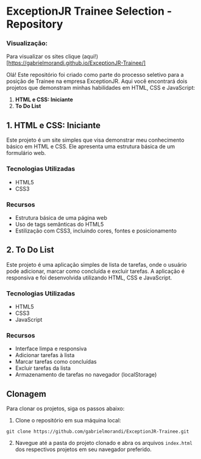 # ExceptionJR Trainee Selection - Repository

### Visualização:
Para visualizar os sites clique (aqui!)[https://gabrielmorandi.github.io/ExceptionJR-Trainee/]

Olá! Este repositório foi criado como parte do processo seletivo para a posição de Trainee na empresa ExceptionJR. Aqui você encontrará dois projetos que demonstram minhas habilidades em HTML, CSS e JavaScript:

1. **HTML e CSS: Iniciante**
2. **To Do List**

## 1. HTML e CSS: Iniciante

Este projeto é um site simples que visa demonstrar meu conhecimento básico em HTML e CSS. Ele apresenta uma estrutura básica de um formulário web.

### Tecnologias Utilizadas
- HTML5
- CSS3

### Recursos
- Estrutura básica de uma página web
- Uso de tags semânticas do HTML5
- Estilização com CSS3, incluindo cores, fontes e posicionamento

## 2. To Do List

Este projeto é uma aplicação simples de lista de tarefas, onde o usuário pode adicionar, marcar como concluída e excluir tarefas. A aplicação é responsiva e foi desenvolvida utilizando HTML, CSS e JavaScript.

### Tecnologias Utilizadas
- HTML5
- CSS3
- JavaScript

### Recursos
- Interface limpa e responsiva
- Adicionar tarefas à lista
- Marcar tarefas como concluídas
- Excluir tarefas da lista
- Armazenamento de tarefas no navegador (localStorage)

## Clonagem

Para clonar os projetos, siga os passos abaixo:

1. Clone o repositório em sua máquina local:

```
git clone https://github.com/gabrielmorandi/ExceptionJR-Trainee.git
```

2. Navegue até a pasta do projeto clonado e abra os arquivos `index.html` dos respectivos projetos em seu navegador preferido.
